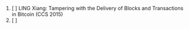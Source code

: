 1. [ ] LING Xiang: Tampering with the Delivery of Blocks and Transactions in Bitcoin (CCS 2015)
2. [ ]